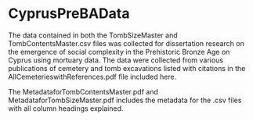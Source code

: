 # CyprusPreBAData
The data contained in both the TombSizeMaster and TombContentsMaster.csv files was collected for dissertation research on the emergence of social complexity in the Prehistoric Bronze Age on Cyprus using mortuary data.  The data were collected from various publications of cemetery and tomb excavations listed with citations in the AllCemeterieswithReferences.pdf file included here.  


The MetadataforTombContentsMaster.pdf and MetadataforTombSizeMaster.pdf includes the metadata for the .csv files with all column headings explained.  
